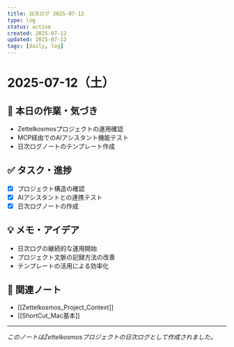 ```yaml
---
title: 日次ログ 2025-07-12
type: log
status: active
created: 2025-07-12
updated: 2025-07-12
tags: [daily, log]
---
```


# 2025-07-12（土）

## 📝 本日の作業・気づき

- Zettelkosmosプロジェクトの運用確認
- MCP経由でのAIアシスタント機能テスト
- 日次ログノートのテンプレート作成

## ✅ タスク・進捗

- [x] プロジェクト構造の確認
- [x] AIアシスタントとの連携テスト
- [x] 日次ログノートの作成

## 💡 メモ・アイデア

- 日次ログの継続的な運用開始
- プロジェクト文脈の記録方法の改善
- テンプレートの活用による効率化

## 🔗 関連ノート

- [[Zettelkosmos_Project_Context]]
- [[ShortCut_Mac基本]]

---

*このノートはZettelkosmosプロジェクトの日次ログとして作成されました。* 